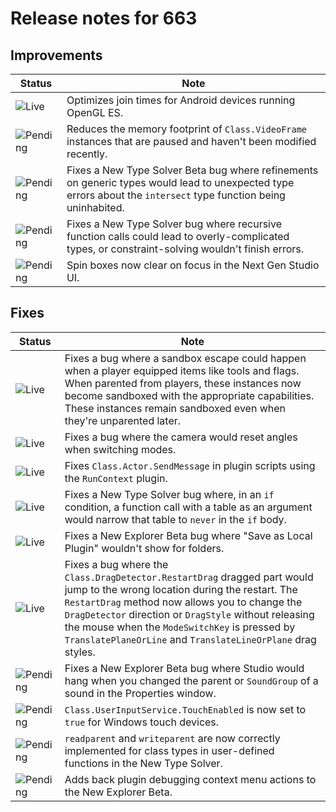 # Release notes for 663

## Improvements

| Status | Note |
|--------|------|
| ![Live](https://img.shields.io/badge/Live-009E57?style=flat)  | Optimizes join times for Android devices running OpenGL ES. |
| ![Pending](https://img.shields.io/badge/Pending-DEA517?style=flat)  | Reduces the memory footprint of <code>Class.VideoFrame</code> instances that are paused and haven't been modified recently. |
| ![Pending](https://img.shields.io/badge/Pending-DEA517?style=flat)  | Fixes a New Type Solver Beta bug where refinements on generic types would lead to unexpected type errors about the <code>intersect</code> type function being uninhabited. |
| ![Pending](https://img.shields.io/badge/Pending-DEA517?style=flat)  | Fixes a New Type Solver bug where recursive function calls could lead to overly-complicated types, or constraint-solving wouldn't finish errors. |
| ![Pending](https://img.shields.io/badge/Pending-DEA517?style=flat)  | Spin boxes now clear on focus in the Next Gen Studio UI. |
## Fixes

| Status | Note |
|--------|------|
| ![Live](https://img.shields.io/badge/Live-009E57?style=flat)  | Fixes a bug where a sandbox escape could happen when a player equipped items like tools and flags. When parented from players, these instances now become sandboxed with the appropriate capabilities. These instances remain sandboxed even when they're unparented later. |
| ![Live](https://img.shields.io/badge/Live-009E57?style=flat)  | Fixes a bug where the camera would reset angles when switching modes. |
| ![Live](https://img.shields.io/badge/Live-009E57?style=flat)  | Fixes <code>Class.Actor.SendMessage</code> in plugin scripts using the <code>RunContext</code> plugin. |
| ![Live](https://img.shields.io/badge/Live-009E57?style=flat)  | Fixes a New Type Solver bug where, in an <code>if</code> condition, a function call with a table as an argument would narrow that table to <code>never</code> in the <code>if</code> body. |
| ![Live](https://img.shields.io/badge/Live-009E57?style=flat)  | Fixes a New Explorer Beta bug where "Save as Local Plugin" wouldn't show for folders. |
| ![Live](https://img.shields.io/badge/Live-009E57?style=flat)  | Fixes a bug where the <code>Class.DragDetector.RestartDrag</code> dragged part would jump to the wrong location during the restart. The <code>RestartDrag</code> method now allows you to change the <code>DragDetector</code> direction or <code>DragStyle</code> without releasing the mouse when the <code>ModeSwitchKey</code> is pressed by <code>TranslatePlaneOrLine</code> and <code>TranslateLineOrPlane</code> drag styles. |
| ![Pending](https://img.shields.io/badge/Pending-DEA517?style=flat)  | Fixes a New Explorer Beta bug where Studio would hang when you changed the parent or <code>SoundGroup</code> of a sound in the Properties window. |
| ![Pending](https://img.shields.io/badge/Pending-DEA517?style=flat)  | <code>Class.UserInputService.TouchEnabled</code> is now set to <code>true</code> for Windows touch devices. |
| ![Pending](https://img.shields.io/badge/Pending-DEA517?style=flat)  | <code>readparent</code> and <code>writeparent</code> are now correctly implemented for class types in user-defined functions in the New Type Solver. |
| ![Pending](https://img.shields.io/badge/Pending-DEA517?style=flat)  | Adds back plugin debugging context menu actions to the New Explorer Beta. |
